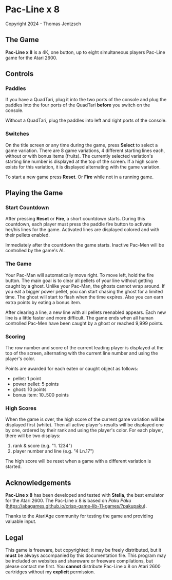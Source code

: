 # Pac-Line x 8
Copyright 2024 - Thomas Jentzsch

## The Game

**Pac-Line x 8** is a 4K, one button, up to eight simultaneous players Pac-Line game for the Atari 2600.

## Controls
### Paddles
If you have a QuadTari, plug it into the two ports of the console and plug the paddles into the four ports of the QuadTari **before** you switch on the console.

Without a QuadTari, plug the paddles into left and right ports of the console.

### Switches
On the title screen or any time during the game, press **Select** to select a game variation. There are 8 game variations, 4 different starting lines each, without or with bonus items (fruits). The currently selected variation's starting line number is displayed at the top of the screen. If a high score exists for this variation, it is displayed alternating with the game variation.

To start a new game press **Reset**. Or **Fire** while not in a running game.

## Playing the Game
### Start Countdown
After pressing **Reset** or **Fire**, a short countdown starts. During this countdown, each player must press the paddle fire button to activate her/his lines for the game. Activated lines are displayed colored and with their pellets enabled.

Immediately after the countdown the game starts. Inactive Pac-Men will be controlled by the game's AI.

### The Game
Your Pac-Man will automatically move right. To move left, hold the fire button. The main goal is to clear all pellets of your line without getting caught by a ghost. Unlike your Pac-Man, the ghosts cannot wrap around. If you eat a bigger power pellet, you can start chasing the ghost for a limited time. The ghost will start to flash when the time expires. Also you can earn extra points by eating a bonus item.

After clearing a line, a new line with all pellets reenabled appears. Each new line is a little faster and more difficult. The game ends when all human controlled Pac-Men have been caught by a ghost or reached 9,999 points.

### Scoring
The row number and score of the current leading player is displayed at the top of the screen, alternating with the current line number and using the player's color.

Points are awarded for each eaten or caught object as follows:
- pellet: 1 point
- power pellet: 5 points
- ghost: 10 points
- bonus item: 10..500 points

### High Scores
When the game is over, the high score of the current game variation will be displayed first (white). Then all active player's results will be displayed one by one, ordered by their rank and using the player's color. For each player, there will be two displays:

1. rank & score (e.g. "1. 1234")
2. player number and line (e.g. "4 Ln.17")

The high score will be reset when a game with a different variation is started.

## Acknowledgements
**Pac-Line x 8** has been developed and tested with **Stella**, the best emulator for the Atari 2600. The Pac-Line x 8 is based on _Paku Paku_ (https://abagames.github.io/crisp-game-lib-11-games/?pakupaku).

Thanks to the AtariAge community for testing the game and providing valuable input.

## Legal
This game is freeware, but copyrighted; it may be freely distributed, but it **must** be always accompanied by this documentation file. This program may be included on websites and shareware or freeware compilations, but please contact me first. You **cannot** distribute Pac-Line x 8 on Atari 2600 cartridges without my **explicit** permission.
